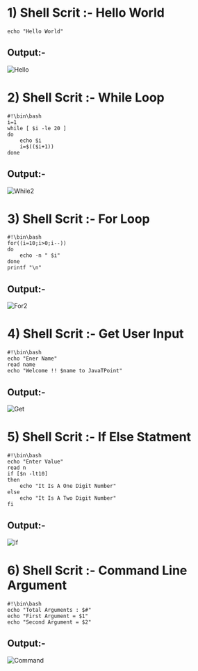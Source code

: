 # 1) Shell Scrit :- Hello World
```
echo "Hello World" 

```
## Output:-
![Hello](https://user-images.githubusercontent.com/112624754/217421559-17fb46a2-a896-477c-9a7f-26b3c63a6634.png)

# 2) Shell Scrit :- While Loop
```
#!\bin\bash
i=1
while [ $i -le 20 ]
do
    echo $i
    i=$(($i+1))
done
```
## Output:-
![While2](https://user-images.githubusercontent.com/112624754/217423933-3cf315a9-b146-4a9c-a505-6e3d3b8394d4.png)


# 3) Shell Scrit :- For Loop
```
#!\bin\bash
for((i=10;i>0;i--))
do
	echo -n " $i"
done
printf "\n"
```
## Output:-
![For2](https://user-images.githubusercontent.com/112624754/217424008-d28e7539-a94b-44f0-999c-36d7a4219b98.png)


# 4) Shell Scrit :- Get User Input 
```
#!\bin\bash
echo "Ener Name"
read name
echo "Welcome !! $name to JavaTPoint"
```
## Output:-
![Get](https://user-images.githubusercontent.com/112624754/217423988-ea0aa8b9-61ff-496b-913a-42831d0f92fc.png)


# 5) Shell Scrit :- If Else Statment
```
#!\bin\bash
echo "Enter Value"
read n
if [$n -lt10]
then 
	echo "It Is A One Digit Number"
else 
	echo "It Is A Two Digit Number"
fi

```
## Output:-
![if](https://user-images.githubusercontent.com/112624754/217424044-81436891-710d-4e0e-affd-6cbbc25f2121.png)


# 6) Shell Scrit :- Command Line Argument
```
#!\bin\bash
echo "Total Arguments : $#"
echo "First Argument = $1"
echo "Second Argument = $2"
```
## Output:-

![Command](https://user-images.githubusercontent.com/112624754/217424083-d65c53b5-518a-49ef-82ce-4daa756783a5.png)

